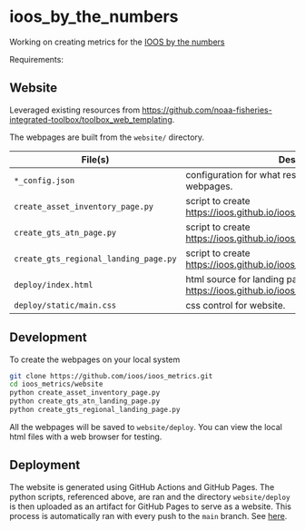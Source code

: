 # ioos_by_the_numbers
Working on creating metrics for the [IOOS by the numbers](https://ioos.noaa.gov/about/ioos-by-the-numbers/)

Requirements:


## Website
Leveraged existing resources from https://github.com/noaa-fisheries-integrated-toolbox/toolbox_web_templating.

The webpages are built from the `website/` directory. 

| File(s)                               | Description                                                   
|---------------------------------------|---------------------------------------------------------------
| `*_config.json`                       | configuration for what resources to present on the webpages.
| `create_asset_inventory_page.py`      | script to create https://ioos.github.io/ioos_metrics/asset_inventory.html
| `create_gts_atn_page.py`              | script to create https://ioos.github.io/ioos_metrics/gts_atn.html
| `create_gts_regional_landing_page.py` | script to create https://ioos.github.io/ioos_metrics/gts_regional.html
| `deploy/index.html`                   | html source for landing page https://ioos.github.io/ioos_metrics/index.html
| `deploy/static/main.css`              | css control for website.

## Development

To create the webpages on your local system
```bash
git clone https://github.com/ioos/ioos_metrics.git
cd ioos_metrics/website
python create_asset_inventory_page.py
python create_gts_atn_landing_page.py
python create_gts_regional_landing_page.py
```

All the webpages will be saved to `website/deploy`. You can view the local html files with a web browser for testing.

## Deployment

The website is generated using GitHub Actions and GitHub Pages. The python scripts, referenced above, are ran and the 
directory `website/deploy` is then uploaded as an artifact for GitHub Pages to serve as a website.
This process is automatically ran with every push to the `main` branch. See [here](https://github.com/ioos/ioos_metrics/blob/main/.github/workflows/website_create_and_deploy.yml).

